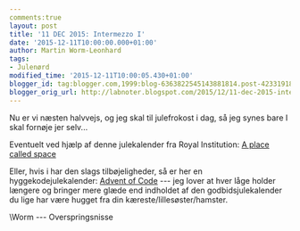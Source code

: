 ```yaml
---
comments:true
layout: post
title: '11 DEC 2015: Intermezzo I'
date: '2015-12-11T10:00:00.000+01:00'
author: Martin Worm-Leonhard
tags:
- Julenørd
modified_time: '2015-12-11T10:00:05.430+01:00'
blogger_id: tag:blogger.com,1999:blog-6363822545143881814.post-4233191876964004348
blogger_orig_url: http://labnoter.blogspot.com/2015/12/11-dec-2015-intermezzo-i.html
---
```


Nu er vi næsten halvvejs, og jeg skal til julefrokost i dag, så jeg
synes bare I skal fornøje jer selv...

Eventuelt ved hjælp af denne julekalender fra Royal Institution: [A
place called
space](http://rigb.org/christmas-lectures/how-to-survive-in-space/a-place-called-space)

Eller, hvis i har den slags tilbøjeligheder, så er her en
hyggekodejulekalender: [Advent of Code](http://adventofcode.com/) --- jeg
lover at hver låge holder længere og bringer mere glæde end indholdet af
den godbidsjulekalender du lige har være hugget fra din
kæreste/lillesøster/hamster.

\\Worm --- Overspringsnisse
